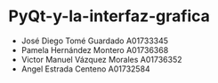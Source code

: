 # PyQt-y-la-interfaz-grafica
* José Diego Tomé Guardado A01733345 
* Pamela Hernández Montero A01736368 
* Victor Manuel Vázquez Morales A01736352
* Angel Estrada Centeno A01732584
